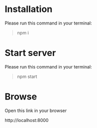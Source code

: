 # Installation

Please run this command in your terminal:

> npm i

# Start server

Please run this command in your terminal:

> npm start

# Browse

Open this link in your browser

http://localhost:8000
